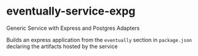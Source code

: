 # eventually-service-expg

Generic Service with Express and Postgres Adapters

Builds an express application from the `eventually` section in `package.json` declaring the artifacts hosted by the service
